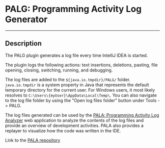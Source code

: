 # PALG: Programming Activity Log Generator

---

## Description

The PALG plugin generates a log file every time IntelliJ IDEA is started.

The plugin logs the following actions: text insertions, deletions, pasting, file opening, closing, switching, running, and debugging.

The log files are added to the `${java.io.tmpdir}/PALG/` folder. `java.io.tmpdir` is a system property in Java that represents the default temporary directory for the current user. For Windows users, it most likely resolves to `C:\Users\{myUser}\AppData\Local\Temp\`. You can also navigate to the log file folder by using the "Open log files folder" button under Tools -> PALG.

The log files generated can be used by the [PALA: Programming Activity Log Analyzer](https://kodu.ut.ee/~kuttrene/PALA/) web application to analyze the contents of the log files and provide an overview of development activities. PALA also provides a replayer to visualize how the code was written in the IDE.

Link to the [PALA repository](https://github.com/Programming-Activity-Log-Analyser/PALA)